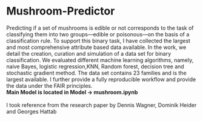 # Mushroom-Predictor
Predicting if a set of mushrooms is edible or not corresponds to the task of classifying them into two groups—edible or poisonous—on the basis of a classification rule. To support this binary task, I have collected the largest and most comprehensive attribute based data available. In the work, we detail the creation, curation and simulation of a data set for binary classification. We evaluated different machine learning algorithms, namely, naive Bayes, logistic regression,KNN, Random forest, decision tree and stochastic gradient method. The data set contains 23 families and is the largest available. I further provide a fully reproducible workflow and provide the data under the FAIR principles.
<br>
<b>Main Model is located in Model -> mushroom.ipynb</b>
<br><br>
I took reference from the research paper by Dennis Wagner, Dominik Heider and Georges Hattab
